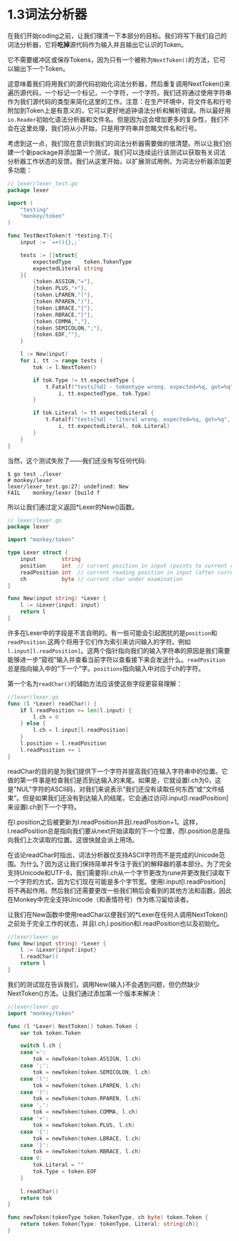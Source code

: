 # 1.3词法分析器
在我们开始coding之前，让我们理清一下本部分的目标。我们将写下我们自己的词法分析器，它将**吃掉**源代码作为输入并且输出它认识的Token。

它不需要缓冲区或保存Tokens，因为只有一个被称为`NextToken()`的方法，它可以输出下一个Token。

这意味着我们将用我们的源代码初始化词法分析器，然后重复调用NextToken()来遍历源代码，一个标记一个标记，一个字符，一个字符。我们还将通过使用字符串作为我们源代码的类型来简化这里的工作。注意：在生产环境中，将文件名和行号附加到Token上是有意义的，它可以更好地追钟语法分析和解析错误。所以最好用`io.Reader`初始化语法分析器和文件名。但是因为这会增加更多的复杂性，我们不会在这里处理，我们将从小开始，只是用字符串并忽略文件名和行号。

考虑到这一点，我们现在意识到我们的词法分析器需要做的很清楚。所以让我们创建一个新package并添加第一个测试，我们可以连续运行该测试以获取有关词法分析器工作状态的反馈。我们从这里开始，以扩展测试用例，为词法分析器添加更多功能：
```go
// lexer/lexer_test.go
package lexer

import (
    "testing"
    "monkey/token"
)

func TestNextToken(t *testing.T){
    input := `=+(){},;`

    tests := []struct{
        expectedType    token.TokenType
        expectedLiteral string
    }{
        {token.ASSIGN,"="},
        {token.PLUS,"+"},
        {token.LPAREN,"("},
        {token.RPAREN,")"},
        {token.LBRACE,"{"},
        {token.RBRACE,"}"},
        {token.COMMA,","},
        {token.SEMICOLON,";"},
        {token.EOF,""},
    }

    l := New(input)
    for i, tt := range tests {
		tok := l.NextToken()

		if tok.Type != tt.expectedType {
			t.Fatalf("tests[%d] - tokentype wrong. expected=%q, got=%q",
				i, tt.expectedType, tok.Type)
		}

		if tok.Literal != tt.expectedLiteral {
			t.Fatalf("tests[%d] - literal wrong. expected=%q, got=%q",
				i, tt.expectedLiteral, tok.Literal)
		}
	}
}
```
当然，这个测试失败了——我们还没有写任何代码:
```
$ go test ./lexer
# monkey/lexer
lexer/lexer_test.go:27: undefined: New
FAIL    monkey/lexer [build f
```

所以让我们通过定义返回*Lexer的New()函数。
```go
// lexer/lexer.go
package lexer

import "monkey/token"

type Lexer struct {
	input        string
	position     int  // current position in input (points to current char)
	readPosition int  // current reading position in input (after current char)
	ch           byte // current char under examination
}

func New(input string) *Lexer {
	l := &Lexer{input: input}
	return l
}
```

许多在Lexer中的字段是不言自明的。有一些可能会引起困扰的是`position`和`readPosition`.这两个将用于它们作为索引来访问输入的字符。例如`l.input[l.readPosition]`。这两个指针指向我们的输入字符串的原因是我们需要能够进一步“窥视”输入并查看当前字符以查看接下来会发送什么。`readPosition`总是指向输入中的“下一个”字。`positions`指向输入中对应于ch的字符。

第一个名为`readChar()`的辅助方法应该使这些字段更容易理解：
```go
//lexer/lexer.go
func (l *Lexer) readChar() {
	if l.readPosition >= len(l.input) {
		l.ch = 0
	} else {
		l.ch = l.input[l.readPosition]
	}
	l.position = l.readPosition
	l.readPosition += 1
}
```

readChar的目的是为我们提供下一个字符并提高我们在输入字符串中的位置。它做的第一件事是检查我们是否到达输入的末尾。如果是，它就设置l.ch为0，这是"NUL"字符的ASCII码，对我们来说表示“我们还没有读取任何东西”或“文件结束”。但是如果我们还没有到达输入的结尾，它会通过访问l.input[l.readPosition]来设置l.ch到下一个字符。

在l.position之后被更新为l.readPosition并且l.readPosition+1。这样，l.readPosition总是指向我们要从next开始读取的下一个位置，而l.position总是指向我们上次读取的位置。这很快就会派上用场。

在谈论readChar时指出，词法分析器仅支持ASCII字符而不是完成的Unicode范围。为什么？因为这让我们保持简单并专注于我们的解释器的基本部分。为了完全支持Unicode和UTF-8，我们需要将l.ch从一个字节更改为rune并更改我们读取下一个字符的方式，因为它们现在可能是多个字节宽。使用l.input[l.readPosition]将不再起作用。然后我们还需要更改一些我们稍后会看到的其他方法和函数。因此在Monkey中完全支持Unicode（和表情符号）作为练习留给读者。

让我们在New函数中使用readChar以便我们的*Lexer在任何人调用NextToken()之前处于完全工作的状态，并且l.ch,l.position和l.readPosition也以及初始化。

```go
//lexer/lexer.go
func New(input string) *Lexer {
    l := &Lexer{input:input}
    l.readChar()
    return l
}
```

我们的测试现在告诉我们，调用New(输入)不会遇到问题，但仍然缺少NextToken()方法。让我们通过添加第一个版本来解决：
```go
//lexer/lexer.go
import "monkey/token"

func (l *Lexer) NextToken() token.Token {
    var tok token.Token

    switch l.ch {
    case'=':
        tok = newToken(token.ASSIGN, l.ch)
    case ';':
		tok = newToken(token.SEMICOLON, l.ch)
    case '(':
		tok = newToken(token.LPAREN, l.ch)
	case ')':
		tok = newToken(token.RPAREN, l.ch)
    case ',':
		tok = newToken(token.COMMA, l.ch)
    case '+':
		tok = newToken(token.PLUS, l.ch)
    case '{':
		tok = newToken(token.LBRACE, l.ch)
	case '}':
		tok = newToken(token.RBRACE, l.ch)
    case 0:
		tok.Literal = ""
		tok.Type = token.EOF
    }
    
    l.readChar()
    return tok
}

func newToken(tokenType token.TokenType, ch byte) token.Token {
	return token.Token{Type: tokenType, Literal: string(ch)}
}
```

